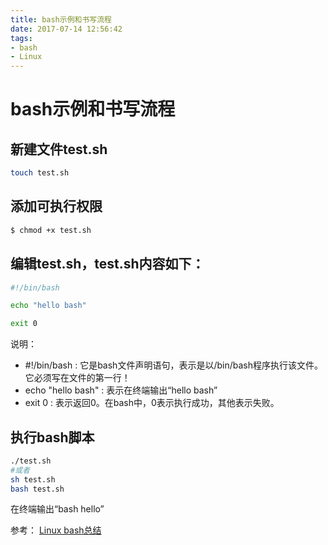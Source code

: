 ```yaml
---
title: bash示例和书写流程
date: 2017-07-14 12:56:42
tags: 
- bash
- Linux
---
```


# bash示例和书写流程

##  新建文件test.sh
```bash
touch test.sh
```

## 添加可执行权限
```bash
$ chmod +x test.sh
```

## 编辑test.sh，test.sh内容如下：
```bash
#!/bin/bash

echo "hello bash"

exit 0
```

说明：

- \#!/bin/bash : 它是bash文件声明语句，表示是以/bin/bash程序执行该文件。它必须写在文件的第一行！
- echo "hello bash" : 表示在终端输出“hello bash”
- exit 0 : 表示返回0。在bash中，0表示执行成功，其他表示失败。

## 执行bash脚本
```bash
./test.sh
#或者
sh test.sh
bash test.sh
```
在终端输出“bash hello”

参考：
[Linux bash总结](http://www.cnblogs.com/skywang12345/archive/2013/05/30/3106570.html)